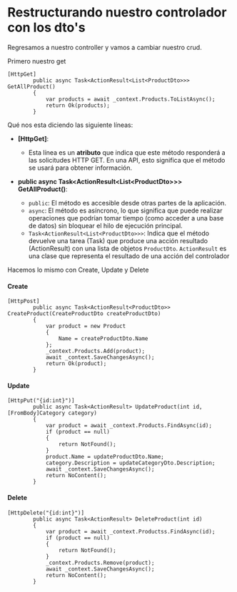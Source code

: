 # Restructurando nuestro controlador con los dto's

Regresamos a nuestro controller y vamos a cambiar nuestro crud.

Primero nuestro get

```
[HttpGet]
        public async Task<ActionResult<List<ProductDto>>> GetAllProduct()
        {
            var products = await _context.Products.ToListAsync();
            return Ok(products);
        }
```

Qué nos esta diciendo las siguiente líneas:

* **\[HttpGet]**:
  * Esta línea es un **atributo** que indica que este método responderá a las solicitudes HTTP GET. En una API, esto significa que el método se usará para obtener información.
*   **public async Task\<ActionResult\<List\<ProductDto>>> GetAllProduct()**:

    * `public`: El método es accesible desde otras partes de la aplicación.
    * `async`: El método es asíncrono, lo que significa que puede realizar operaciones que podrían tomar tiempo (como acceder a una base de datos) sin bloquear el hilo de ejecución principal.
    * `Task<ActionResult<List<ProductDto>>>`: Indica que el método devuelve una tarea (Task) que produce una acción resultado (ActionResult) con una lista de objetos `ProductDto`. `ActionResult` es una clase que representa el resultado de una acción del controlador



Hacemos lo mismo con Create, Update y Delete

#### Create

```
[HttpPost]
        public async Task<ActionResult<ProductDto>> CreateProduct(CreateProductDto createProductDto)
        {
            var product = new Product
            {
                Name = createProductDto.Name
            };
            _context.Products.Add(product);
            await _context.SaveChangesAsync();
            return Ok(product);
        }
```

#### Update

```
[HttpPut("{id:int}")]
        public async Task<ActionResult> UpdateProduct(int id, [FromBody]Category category)
        {
            var product = await _context.Products.FindAsync(id);
            if (product == null)
            {
                return NotFound();
            }
            product.Name = updateProductDto.Name;
            category.Description = updateCategoryDto.Description;
            await _context.SaveChangesAsync();
            return NoContent();
        }
```

#### Delete

```
[HttpDelete("{id:int}")]
        public async Task<ActionResult> DeleteProduct(int id)
        {
            var product = await _context.Productss.FindAsync(id);
            if (product == null)
            {
                return NotFound();
            }
            _context.Products.Remove(product);
            await _context.SaveChangesAsync();
            return NoContent();
        }
```
